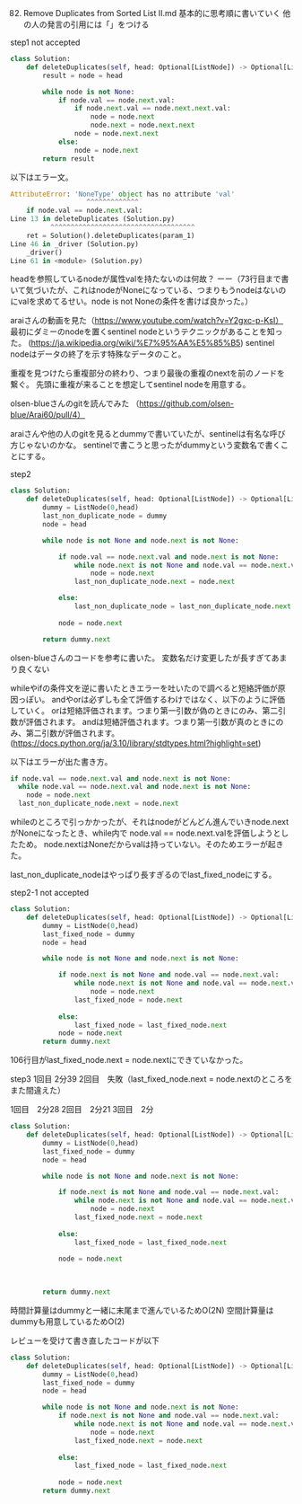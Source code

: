 82. Remove Duplicates from Sorted List II.md
基本的に思考順に書いていく
他の人の発言の引用には「」をつける

step1 not accepted
```python
class Solution:
    def deleteDuplicates(self, head: Optional[ListNode]) -> Optional[ListNode]:
        result = node = head

        while node is not None:
            if node.val == node.next.val:
                if node.next.val == node.next.next.val:
                    node = node.next
                    node.next = node.next.next
                node = node.next.next
            else:
                node = node.next
        return result
```
以下はエラー文。
```python
AttributeError: 'NoneType' object has no attribute 'val'
                   ^^^^^^^^^^^^^
    if node.val == node.next.val:
Line 13 in deleteDuplicates (Solution.py)
          ^^^^^^^^^^^^^^^^^^^^^^^^^^^^^^^^^^^^
    ret = Solution().deleteDuplicates(param_1)
Line 46 in _driver (Solution.py)
    _driver()
Line 61 in <module> (Solution.py)
```
headを参照しているnodeが属性valを持たないのは何故？
ーー（73行目まで書いて気づいたが、これはnodeがNoneになっている、つまりもうnodeはないのにvalを求めてるせい。node is not Noneの条件を書けば良かった。）

araiさんの動画を見た（https://www.youtube.com/watch?v=Y2gxc-p-KsI）
最初にダミーのnodeを置くsentinel nodeというテクニックがあることを知った。
  (https://ja.wikipedia.org/wiki/%E7%95%AA%E5%85%B5)
sentinel nodeはデータの終了を示す特殊なデータのこと。

重複を見つけたら重複部分の終わり、つまり最後の重複のnextを前のノードを繋ぐ。
先頭に重複が来ることを想定してsentinel nodeを用意する。

olsen-blueさんのgitを読んでみた
  （https://github.com/olsen-blue/Arai60/pull/4）

araiさんや他の人のgitを見るとdummyで書いていたが、sentinelは有名な呼び方じゃないのかな。
sentinelで書こうと思ったがdummyという変数名で書くことにする。

step2
```python
class Solution:
    def deleteDuplicates(self, head: Optional[ListNode]) -> Optional[ListNode]:
        dummy = ListNode(0,head)
        last_non_duplicate_node = dummy
        node = head

        while node is not None and node.next is not None:

            if node.val == node.next.val and node.next is not None:
                while node.next is not None and node.val == node.next.val:
                    node = node.next
                last_non_duplicate_node.next = node.next

            else:
                last_non_duplicate_node = last_non_duplicate_node.next
            
            node = node.next

        return dummy.next
```
olsen-blueさんのコードを参考に書いた。
変数名だけ変更したが長すぎてあまり良くない

whileやifの条件文を逆に書いたときエラーを吐いたので調べると短絡評価が原因っぽい。
andやorは必ずしも全て評価するわけではなく、以下のように評価していく。
orは短絡評価されます。つまり第一引数が偽のときにのみ、第二引数が評価されます。
andは短絡評価されます。つまり第一引数が真のときにのみ、第二引数が評価されます。
  (https://docs.python.org/ja/3.10/library/stdtypes.html?highlight=set)
  
以下はエラーが出た書き方。
```python
if node.val == node.next.val and node.next is not None:
  while node.val == node.next.val and node.next is not None:
    node = node.next
  last_non_duplicate_node.next = node.next
```
whileのところで引っかかったが、それはnodeがどんどん進んでいきnode.nextがNoneになったとき、while内で node.val == node.next.valを評価しようとしたため。
node.nextはNoneだからvalは持っていない。そのためエラーが起きた。

last_non_duplicate_nodeはやっぱり長すぎるのでlast_fixed_nodeにする。

step2-1 not accepted
```python
class Solution:
    def deleteDuplicates(self, head: Optional[ListNode]) -> Optional[ListNode]:
        dummy = ListNode(0,head)
        last_fixed_node = dummy
        node = head

        while node is not None and node.next is not None:

            if node.next is not None and node.val == node.next.val:
                while node.next is not None and node.val == node.next.val:
                    node = node.next
                last_fixed_node = node.next
            
            else:
                last_fixed_node = last_fixed_node.next
            node = node.next
        return dummy.next
```
106行目がlast_fixed_node.next = node.nextにできていなかった。

step3
1回目 2分39
2回目　失敗（last_fixed_node.next = node.nextのところをまた間違えた）

1回目　2分28
2回目　2分21
3回目　2分
```python
class Solution:
    def deleteDuplicates(self, head: Optional[ListNode]) -> Optional[ListNode]:
        dummy = ListNode(0,head)
        last_fixed_node = dummy
        node = head

        while node is not None and node.next is not None:

            if node.next is not None and node.val == node.next.val:
                while node.next is not None and node.val == node.next.val:
                    node = node.next
                last_fixed_node.next = node.next
            
            else:
                last_fixed_node = last_fixed_node.next
            
            node = node.next
                

        
        return dummy.next
```
時間計算量はdummyと一緒に末尾まで進んでいるためO(2N)
空間計算量はdummyも用意しているためO(2)

レビューを受けて書き直したコードが以下
```python
class Solution:
    def deleteDuplicates(self, head: Optional[ListNode]) -> Optional[ListNode]:
        dummy = ListNode(0,head)
        last_fixed_node = dummy
        node = head

        while node is not None and node.next is not None:
            if node.next is not None and node.val == node.next.val:
                while node.next is not None and node.val == node.next.val:
                    node = node.next
                last_fixed_node.next = node.next
            
            else:
                last_fixed_node = last_fixed_node.next
            
            node = node.next
        return dummy.next
```
